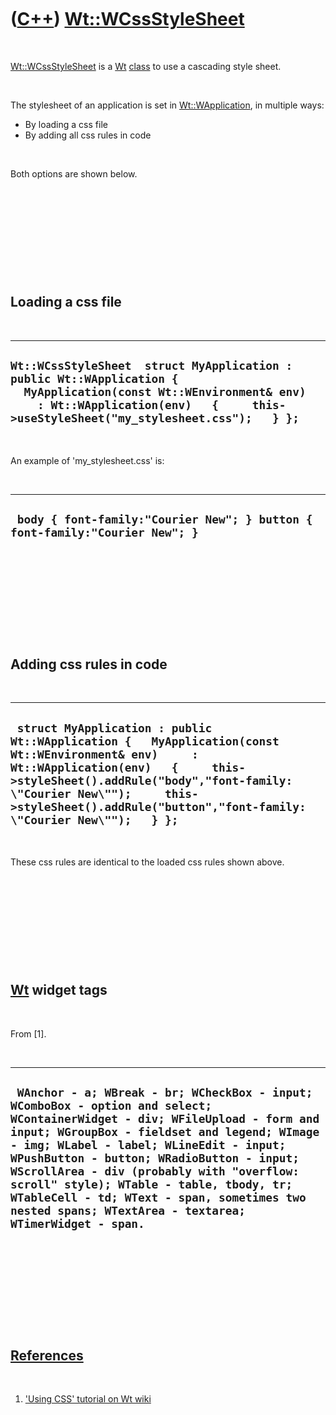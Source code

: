 
 

 

 

 

 

([C++](Cpp.md)) [Wt::WCssStyleSheet](CppWCssStyleSheet.md)
============================================================

 

[Wt::WCssStyleSheet](CppWCssStyleSheet.md) is a [Wt](CppWt.md)
[class](CppClass.md) to use a cascading style sheet.

 

The stylesheet of an application is set in
[Wt::WApplication](CppWApplication.md), in multiple ways:

-   By loading a css file
-   By adding all css rules in code

 

Both options are shown below.

 

 

 

 

 

Loading a css file
------------------

 

  ------------------------------------------------------------------------------------------------------------------------------------------------------------------------------------------------------------
  ` Wt::WCssStyleSheet  struct MyApplication : public Wt::WApplication {   MyApplication(const Wt::WEnvironment& env)     : Wt::WApplication(env)   {     this->useStyleSheet("my_stylesheet.css");   } }; `
  ------------------------------------------------------------------------------------------------------------------------------------------------------------------------------------------------------------

 

An example of 'my\_stylesheet.css' is:

 

  ------------------------------------------------------------------------------
  ` body { font-family:"Courier New"; } button { font-family:"Courier New"; }`
  ------------------------------------------------------------------------------

 

 

 

 

 

Adding css rules in code
------------------------

 

  -----------------------------------------------------------------------------------------------------------------------------------------------------------------------------------------------------------------------------------------------------------------------------------------
  ` struct MyApplication : public Wt::WApplication {   MyApplication(const Wt::WEnvironment& env)     : Wt::WApplication(env)   {     this->styleSheet().addRule("body","font-family: \"Courier New\"");     this->styleSheet().addRule("button","font-family: \"Courier New\"");   } };`
  -----------------------------------------------------------------------------------------------------------------------------------------------------------------------------------------------------------------------------------------------------------------------------------------

 

These css rules are identical to the loaded css rules shown above.

 

 

 

 

 

[Wt](CppWt.md) widget tags
---------------------------

 

From \[1\].

 

  -----------------------------------------------------------------------------------------------------------------------------------------------------------------------------------------------------------------------------------------------------------------------------------------------------------------------------------------------------------------------------------------------------------------------------------------------------------------
  ` WAnchor - a; WBreak - br; WCheckBox - input; WComboBox - option and select; WContainerWidget - div; WFileUpload - form and input; WGroupBox - fieldset and legend; WImage - img; WLabel - label; WLineEdit - input; WPushButton - button; WRadioButton - input; WScrollArea - div (probably with "overflow: scroll" style); WTable - table, tbody, tr; WTableCell - td; WText - span, sometimes two nested spans; WTextArea - textarea; WTimerWidget - span.`
  -----------------------------------------------------------------------------------------------------------------------------------------------------------------------------------------------------------------------------------------------------------------------------------------------------------------------------------------------------------------------------------------------------------------------------------------------------------------

 

 

 

 

 

[References](CppReferences.md)
-------------------------------

 

1.  ['Using CSS' tutorial on Wt
    wiki](http://redmine.webtoolkit.eu/projects/wt/wiki/Using_CSS)

 

 

 

 

 

 

